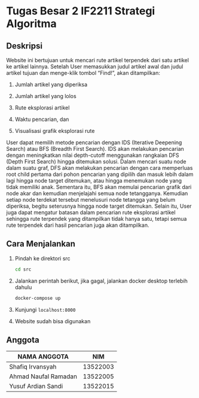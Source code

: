 # Tugas Besar 2 IF2211 Strategi Algoritma

## Deskripsi

Website ini bertujuan untuk mencari rute artikel terpendek dari satu artikel ke artikel lainnya. Setelah User memasukkan judul artikel awal dan judul artikel tujuan dan menge-klik tombol “Find!”, akan ditampilkan:
1. Jumlah artikel yang diperiksa

2. Jumlah artikel yang lolos

3. Rute eksplorasi artikel

4. Waktu pencarian, dan

5. Visualisasi grafik eksplorasi rute

User dapat memilih metode pencarian dengan IDS (Iterative Deepening Search) atau BFS (Breadth First Search). IDS akan melakukan pencarian dengan meningkatkan nilai depth-cutoff menggunakan rangkaian DFS (Depth First Search) hingga ditemukan solusi. Dalam mencari suatu node dalam suatu graf, DFS akan melakukan pencarian dengan cara memperluas root child pertama dari pohon pencarian yang dipilih dan masuk lebih dalam lagi hingga node target ditemukan, atau hingga menemukan node yang tidak memiliki anak. Sementara itu, BFS akan memulai pencarian grafik dari node akar dan kemudian menjelajahi semua node tetangganya. Kemudian setiap node terdekat tersebut menelusuri node tetangga yang belum diperiksa, begitu seterusnya hingga node target ditemukan.
Selain itu, User juga dapat mengatur batasan dalam pencarian rute eksplorasi artikel sehingga rute terpendek yang ditampilkan tidak hanya satu, tetapi semua rute terpendek dari hasil pencarian juga akan ditampilkan.


## Cara Menjalankan

1. Pindah ke direktori src

    ```bash
    cd src
    ```

2. Jalankan perintah berikut, jika gagal, jalankan docker desktop terlebih dahulu

    ```bash
    docker-compose up
    ```

3. Kunjungi `localhost:8000`

4. Website sudah bisa digunakan

## Anggota

| NAMA ANGGOTA         | NIM      |
|----------------------|----------|
| Shafiq Irvansyah     | 13522003 |
| Ahmad Naufal Ramadan | 13522005 |
| Yusuf Ardian Sandi   | 13522015 |
